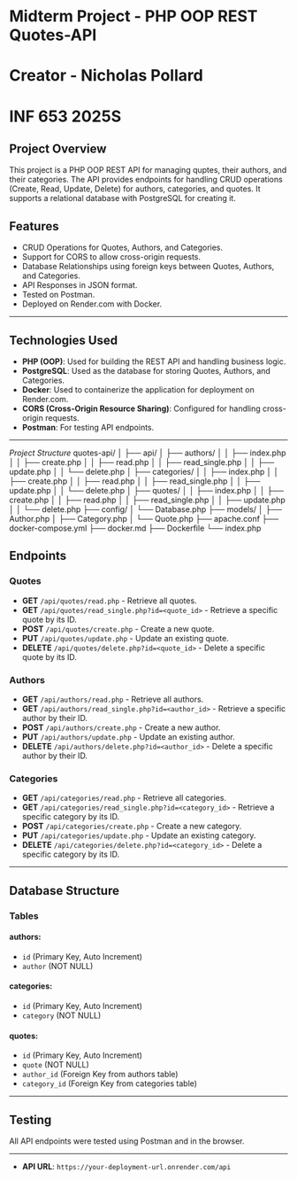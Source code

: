 # Midterm Project - PHP OOP REST Quotes-API
# Creator - Nicholas Pollard
# INF 653 2025S

## Project Overview

This project is a PHP OOP REST API for managing quptes, their authors, and their categories. The API provides endpoints for handling CRUD operations (Create, Read, Update, Delete) for authors, categories, and quotes. It supports a relational database with PostgreSQL for creating it.

## Features
- CRUD Operations for Quotes, Authors, and Categories.
- Support for CORS to allow cross-origin requests.
- Database Relationships using foreign keys between Quotes, Authors, and Categories.
- API Responses in JSON format.
- Tested on Postman.
- Deployed on Render.com with Docker.

---

## Technologies Used

- **PHP (OOP)**: Used for building the REST API and handling business logic.
- **PostgreSQL**: Used as the database for storing Quotes, Authors, and Categories.
- **Docker**: Used to containerize the application for deployment on Render.com.
- **CORS (Cross-Origin Resource Sharing)**: Configured for handling cross-origin requests.
- **Postman**: For testing API endpoints.

---

*Project Structure*
quotes-api/
│
├── api/
│   ├── authors/
│   │   ├── index.php
│   │   ├── create.php
│   │   ├── read.php
│   │   ├── read_single.php
│   │   ├── update.php
│   │   └── delete.php
│   ├── categories/
│   │   ├── index.php
│   │   ├── create.php
│   │   ├── read.php
│   │   ├── read_single.php
│   │   ├── update.php
│   │   └── delete.php
│   ├── quotes/
│   │   ├── index.php
│   │   ├── create.php
│   │   ├── read.php
│   │   ├── read_single.php
│   │   ├── update.php
│   │   └── delete.php
├── config/
│   └── Database.php
├── models/
│   ├── Author.php
│   ├── Category.php
│   └── Quote.php
├── apache.conf
├── docker-compose.yml
├── docker.md
├── Dockerfile
└── index.php

## Endpoints

### Quotes
- **GET** `/api/quotes/read.php` - Retrieve all quotes.
- **GET** `/api/quotes/read_single.php?id=<quote_id>` - Retrieve a specific quote by its ID.
- **POST** `/api/quotes/create.php` - Create a new quote.
- **PUT** `/api/quotes/update.php` - Update an existing quote.
- **DELETE** `/api/quotes/delete.php?id=<quote_id>` - Delete a specific quote by its ID.

### Authors
- **GET** `/api/authors/read.php` - Retrieve all authors.
- **GET** `/api/authors/read_single.php?id=<author_id>` - Retrieve a specific author by their ID.
- **POST** `/api/authors/create.php` - Create a new author.
- **PUT** `/api/authors/update.php` - Update an existing author.
- **DELETE** `/api/authors/delete.php?id=<author_id>` - Delete a specific author by their ID.

### Categories
- **GET** `/api/categories/read.php` - Retrieve all categories.
- **GET** `/api/categories/read_single.php?id=<category_id>` - Retrieve a specific category by its ID.
- **POST** `/api/categories/create.php` - Create a new category.
- **PUT** `/api/categories/update.php` - Update an existing category.
- **DELETE** `/api/categories/delete.php?id=<category_id>` - Delete a specific category by its ID.

---

## Database Structure
### Tables
#### authors:
- `id` (Primary Key, Auto Increment)
- `author` (NOT NULL)

#### categories:
- `id` (Primary Key, Auto Increment)
- `category` (NOT NULL)

#### quotes:
- `id` (Primary Key, Auto Increment)
- `quote` (NOT NULL)
- `author_id` (Foreign Key from authors table)
- `category_id` (Foreign Key from categories table)

---

## Testing
All API endpoints were tested using Postman and in the browser.

---

- **API URL**: `https://your-deployment-url.onrender.com/api`

